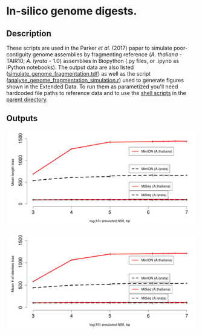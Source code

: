 # In-silico genome digests.

## Description
These scripts are used in the Parker _et al._ (2017) paper to simulate poor-contiguity genome assemblies by fragmenting reference (_A. thaliana_ - TAIR10; _A. lyrata_ - 1.0) assemblies in Biopython (.py files, or .ipynb as iPython notebooks). The output data are also listed ([simulate_genome_fragmentation.tdf](simulate_genome_fragmentation.tdf)) as well as the script ([analyse_genome_fragmentation_simulation.r](analyse_genome_fragmentation_simulation.r)) used to generate figures shown in the Extended Data. To run them as parametized you'll need hardcoded file paths to reference data and to use the [shell scripts](../batch_simulate-systematically.sh) in the [parent directory](..).

## Outputs
![Image of plot A](simulate_fragments_N50-length.png)

![Image of plot B](simulate_fragments_N50-idents.png)
